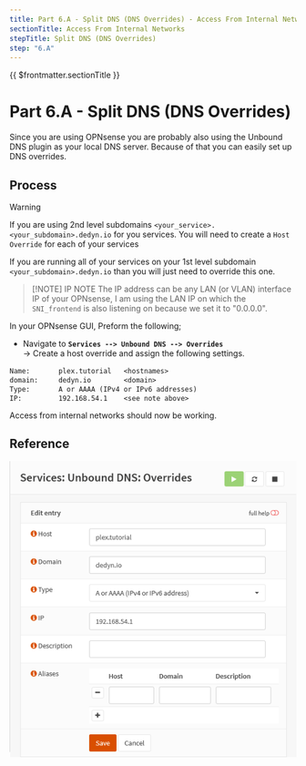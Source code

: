 ```yaml
---
title: Part 6.A - Split DNS (DNS Overrides) - Access From Internal Networks
sectionTitle: Access From Internal Networks
stepTitle: Split DNS (DNS Overrides)
step: "6.A"
---
```


{{ $frontmatter.sectionTitle }}
# Part 6.A - Split DNS (DNS Overrides)

Since you are using OPNsense you are probably also using the Unbound DNS plugin as your local DNS server.
Because of that you can easily set up DNS overrides.

## Process

> [!WARNING]
> If you are using 2nd level subdomains `<your_service>.<your_subdomain>.dedyn.io` for you services. You will need to create a `Host Override` for each of your services
> 
> If you are running all of your services on your 1st level subdomain `<your_subdomain>.dedyn.io` than you will just need to override this one.

> [!NOTE] IP NOTE
> The IP address can be any LAN (or VLAN) interface IP of your OPNsense, I am using the LAN IP on which the `SNI_frontend` is also listening on because we set it to "0.0.0.0".

In your OPNsense GUI, Preform the following;

- Navigate to **`Services --> Unbound DNS --> Overrides`**  
  -> Create a host override and assign the following settings.

```text
Name:       plex.tutorial   <hostnames>
domain:     dedyn.io        <domain>
Type:       A or AAAA (IPv4 or IPv6 addresses)
IP:         192.168.54.1    <see note above>
```

Access from internal networks should now be working.

## Reference

![P006-001-Unbound-DNS-Overrides.png](assets/P006-001-Unbound-DNS-Overrides.png)
